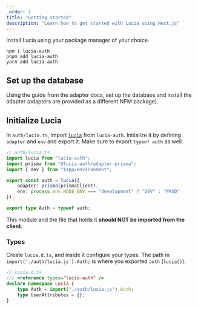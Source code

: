 ```yaml
---
_order: 1
title: "Getting started"
description: "Learn how to get started with Lucia using Next.js"
---
```


Install Lucia using your package manager of your choice.

```
npm i lucia-auth
pnpm add lucia-auth
yarn add lucia-auth
```

## Set up the database

Using the guide from the adapter docs, set up the database and install the adapter (adapters are provided as a different NPM package).

## Initialize Lucia

In `auth/lucia.ts`, import [`lucia`](/reference/lucia-auth/auth) from `lucia-auth`. Initialize it by defining `adapter` and `env` and export it. Make sure to export `typeof auth` as well.

```ts
// auth/lucia.ts
import lucia from "lucia-auth";
import prisma from "@lucia-auth/adapter-prisma";
import { dev } from "$app/environment";

export const auth = lucia({
	adapter: prisma(prismaClient),
	env: process.env.NODE_ENV === "development" ? "DEV" : "PROD"
});

export type Auth = typeof auth;
```

This module and the file that holds it **should NOT be imported from the client**.

### Types

Create `lucia.d.ts`, and inside it configure your types. The path in `import('./auth/lucia.js').Auth;` is where you exported `auth` (`lucia()`).

```ts
// lucia.d.ts
/// <reference types="lucia-auth" />
declare namespace Lucia {
	type Auth = import("./auth/lucia.js").Auth;
	type UserAttributes = {};
}
```
